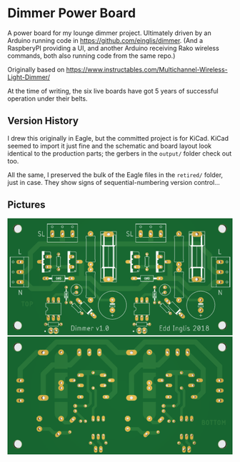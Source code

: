 # Dimmer Power Board

A power board for my lounge dimmer project.  Ultimately driven by an Arduino running code in https://github.com/einglis/dimmer.  (And a RaspberyPI providing a UI, and another Arduino receiving Rako wireless commands, both also running code from the same repo.)

Originally based on https://www.instructables.com/Multichannel-Wireless-Light-Dimmer/

At the time of writing, the six live boards have got 5 years of successful operation under their belts.

## Version History
I drew this originally in Eagle, but the committed project is for KiCad.  KiCad seemed to import it just fine and the schematic and board layout look identical to the production parts; the gerbers in the `output/` folder check out too.

All the same, I preserved the bulk of the Eagle files in the `retired/` folder, just in case.  They show signs of sequential-numbering version control...

## Pictures
![front](resources/dimmer_front.png)
![back](resources/dimmer_back.png)